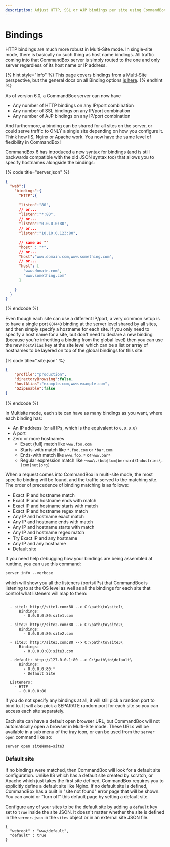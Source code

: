```yaml
---
description: Adjust HTTP, SSL or AJP bindings per site using CommandBox Multi-Site
---
```


# Bindings

HTTP bindings are much more robust in Multi-Site mode. In single-site mode, there is basically no such thing as host name bindings. All traffic coming into that CommandBox server is simply routed to the one and only server regardless of its host name or IP address.

{% hint style="info" %}
This page covers bindings from a Multi-Site perspective, but the general docs on all Binding options [is here](../configuring-your-server/bindings/).
{% endhint %}

As of version 6.0, a CommandBox server can now have

* Any number of HTTP bindings on any IP/port combination
* Any number of SSL bindings on any IP/port combination
* Any number of AJP bindings on any IP/port combination

And furthermore, a binding can be shared for all sites on the server, or could serve traffic to ONLY a single site depending on how you configure it. Think how IIS, Nginx or Apache work. You now have the same level of flexibility in CommandBox!

CommandBox 6 has introduced a new syntax for bindings (and is still backwards compatible with the old JSON syntax too) that allows you to specify hostnames alongside the bindings:

{% code title="server.json" %}
```json
{
  "web":{
    "bindings":{
      "HTTP":{
  
      "listen":"80",
      // or...
      "listen":"*:80",
      // or...
      "listen":"0.0.0.0:80",
      // or...
      "listen":"10.10.0.123:80",
      
      // same as ""
      "host" : "*",
      // or...
      "host":"www.domain.com,www.something.com",
      // or...
      "host": [
        "www.domain.com",
        "www.something.com"
      ]  
  
    }
  }
}
```
{% endcode %}

Even though each site can use a different IP/port, a very common setup is to have a single port `80`/`443` binding at the server level shared by all sites, and then simply specify a hostname for each site. If you only need to specify a host name for a site, but don't need to declare a new binding (because you're inheriting a binding from the global level) then you can use the new `hostAlias` key at the site level which can be a list or array of hostnames to be layered on top of the global bindings for this site:

{% code title=".site.json" %}
```json
{
    "profile":"production",
    "directoryBrowsing":false,
    "hostAlias":"example.com,www.example.com",
    "GZipEnable":false
}
```
{% endcode %}

In Multisite mode, each site can have as many bindings as you want, where each binding has:

* An IP address (or all IPs, which is the equivalent to `0.0.0.0`)
* A port
* Zero or more hostnames
  * Exact (full) match like `www.foo.com`
  * Starts-with match like `*.foo.com` or `*bar.com`
  * Ends-with match like `www.foo.*` or `www.bar*`
  * Regular expression match like `~www\.(bob|tom|bernard)Industries\.(com|net|org)`

When a request comes into CommandBox in multi-site mode, the most specific binding will be found, and the traffic served to the matching site. The order of precedence of binding matching is as follows:

* Exact IP and hostname match
* Exact IP and hostname ends with match
* Exact IP and hostname starts with match
* Exact IP and hostname regex match
* Any IP and hostname exact match
* Any IP and hostname ends with match
* Any IP and hostname starts with match
* Any IP and hostname regex match
* Try Exact IP and any hostname
* Any IP and any hostname
* Default site

If you need help debugging how your bindings are being assembled at runtime, you can use this command:

```
server info --verbose
```

which will show you all the listeners (ports/IPs) that CommandBox is listening to at the OS level as well as all the bindings for each site that control what listeners will map to them:

```

  - site1: http://site1.com:80 --> C:\path\to\site1\
      Bindings:
        - 0.0.0.0:80:site1.com

  - site2: http://site2.com:80 --> C:\path\to\site2\
      Bindings:
        - 0.0.0.0:80:site2.com

  - site3: http://site3.com:80 --> C:\path\to\site3\
      Bindings:
        - 0.0.0.0:80:site3.com

  - default: http://127.0.0.1:80 --> C:\path\to\default\
      Bindings:
        - 0.0.0.0:80:*
        - Default Site

  Listeners:
    - HTTP
      - 0.0.0.0:80

```

If you do not specify any bindings at all, it will still pick a random port to bind to. It will also pick a SEPARATE random port for each site so you can access each site separately.

Each site can have a default open browser URL, but CommandBox will not automatically open a browser in Multi-Site mode. These URLs will be available in a sub menu of the tray icon, or can be used from the `server open` command like so:

```
server open siteName=site3
```

### Default site

If no bindings were matched, then CommandBox will look for a default site configuration. Unlike IIS which has a default site created by scratch, or Apache which just takes the first site defined, CommandBox requires you to explicitly define a default site like Nginx. If no default site is defined, CommandBox has a built in "site not found" error page that will be shown. You can avoid or "turn off" this default page by setting a default site.

Configure any of your sites to be the default site by adding a `default` key set to `true` inside the site JSON. It doesn't matter whether the site is defined in the `server.json` in the `sites` object or in an external site JSON file.

```
{
  "webroot" : "www/default",
  "default" : true
}
```
